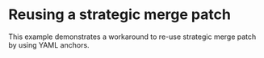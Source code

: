 # Reusing a strategic merge patch

This example demonstrates a workaround to re-use strategic merge patch
by using YAML anchors.
